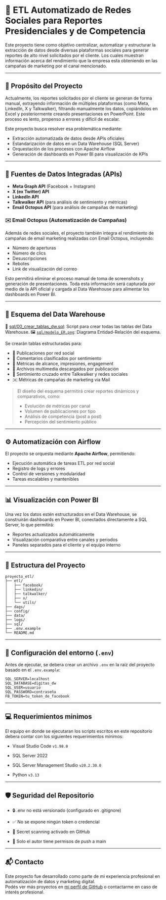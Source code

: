 # 🚀 ETL Automatizado de Redes Sociales para Reportes Presidenciales y de Competencia

Este proyecto tiene como objetivo centralizar, automatizar y estructurar la extracción de datos desde diversas plataformas sociales para generar reportes de alto nivel solicitados por el cliente. Los cuales muestran información acerca del rendimiento que la empresa esta obteniendo en las campañas de marketing por el canal mencionado.

---

## 🎯 Propósito del Proyecto

Actualmente, los reportes solicitados por el cliente se generan de forma manual, extrayendo información de múltiples plataformas (como Meta, LinkedIn, X y Talkwalker), filtrando manualmente los datos, copiándolos en Excel y posteriormente creando presentaciones en PowerPoint. Este proceso es lento, propenso a errores y difícil de escalar.

Este proyecto busca resolver esa problemática mediante:

- Extracción automatizada de datos desde APIs oficiales
- Estandarización de datos en un Data Warehouse (SQL Server)
- Orquestación de los procesos con Apache Airflow
- Generación de dashboards en Power BI para visualización de KPIs

---

## 🧩 Fuentes de Datos Integradas (APIs)

- **Meta Graph API** (Facebook + Instagram)
- **X (ex Twitter) API**
- **LinkedIn API**
- **Talkwalker API** (para análisis de sentimiento y métricas)
- **Email Octopus API** (para análisis de campañas de marketing)

### ✉️ Email Octopus (Automatización de Campañas)

Además de redes sociales, el proyecto también integra el rendimiento de campañas de email marketing realizadas con Email Octopus, incluyendo:

- Número de aperturas
- Número de clics
- Desuscripciones
- Rebotes
- Link de visualización del correo

Esto permitirá eliminar el proceso manual de toma de screenshots y generación de presentaciones. Toda esta información será capturada por medio de la API oficial y cargada al Data Warehouse para alimentar los dashboards en Power BI.

---

## 🧱 Esquema del Data Warehouse

📂 [sql/00_crear_tablas_dw.sql](sql/00_crear_tablas_dw.sql): Script para crear todas las tablas del Data Warehouse.
🖼️ [`sql/modelo_ER.png`](sql/modelo_ER.png): Diagrama Entidad-Relación del esquema.


Se crearán tablas estructuradas para:

- 📄 Publicaciones por red social
- 💬 Comentarios clasificados por sentimiento
- 🎯 Métricas de alcance, impresiones, engagement
- 📸 Archivos multimedia descargados por publicación
- 🧠 Sentimiento cruzado entre Talkwalker y redes sociales
- ✉️ Métricas de campañas de marketing via Mail

> El diseño del esquema permitirá crear reportes dinámicos y comparativos, como:
> - Evolución de métricas por canal
> - Volumen de publicaciones por tipo
> - Análisis de competencia (post a post)
> - Percepción del sentimiento público

---

## ⚙️ Automatización con Airflow

El proyecto se orquesta mediante **Apache Airflow**, permitiendo:

- Ejecución automática de tareas ETL por red social
- Registro de logs y errores
- Control de versiones y modularidad
- Tareas escalables y mantenibles

---

## 📊 Visualización con Power BI

Una vez los datos estén estructurados en el Data Warehouse, se construirán dashboards en Power BI, conectados directamente a SQL Server, lo que permitirá:

- Reportes actualizados automáticamente
- Visualización comparativa entre canales y periodos
- Paneles separados para el cliente y el equipo interno

---

## 📂 Estructura del Proyecto

```plaintext
proyecto_etl/
├── etl/
│   ├── facebook/
│   ├── linkedin/
│   ├── talkwalker/
│   ├── x/
│   └── utils/
├── dags/
├── config/
├── data/
├── logs/
├── sql/
├── .env.example
└── README.md
```
---

## 🔧 Configuración del entorno (`.env`)

Antes de ejecutar, se debera crear un archivo  `.env` en la raíz del proyecto basado en el `.env.example`:

```env
SQL_SERVER=localhost
SQL_DATABASE=digitas_dw
SQL_USER=usuario
SQL_PASSWORD=contraseña
FB_TOKEN=tu_token_de_facebook
```

---

## 💻 Requerimientos minimos

El equipo en donde se ejecutaran los scripts escritos en este repositorio debera contar con los siguientes requerimientos minimos:

- Visual Studio Code `v1.98.0`

- SQL Server 2022

- SQL Server Management Studio	`v20.2.30.0`

- Python `v3.13`


---

## 🛡️ Seguridad del Repositorio

- 🔒 .env no está versionado (configurado en .gitignore)

- ✅ No se expone ningún token o credencial

- 🧪 Secret scanning activado en GitHub

- 👤 Solo el autor tiene permisos de push a main

---

## 📬 Contacto

Este proyecto fue desarrollado como parte de mi experiencia profesional en automatización de datos y marketing digital.  
Podés ver más proyectos en [mi perfil de GitHub](https://github.com/andres-c0) o contactarme en caso de interés profesional.



